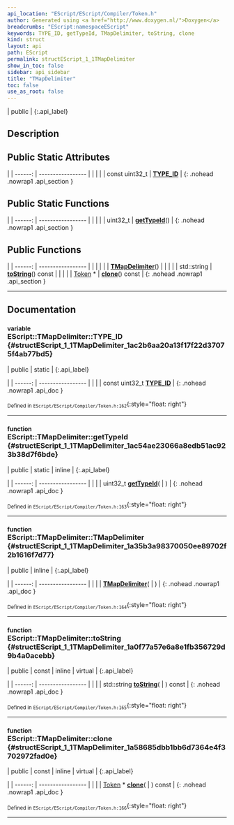 ```yaml
---
api_location: "EScript/EScript/Compiler/Token.h"
author: Generated using <a href="http://www.doxygen.nl/">Doxygen</a>
breadcrumbs: "EScript:namespaceEScript"
keywords: TYPE_ID, getTypeId, TMapDelimiter, toString, clone
kind: struct
layout: api
path: EScript
permalink: structEScript_1_1TMapDelimiter
show_in_toc: false
sidebar: api_sidebar
title: "TMapDelimiter"
toc: false
use_as_root: false
---
```


| public |
{:.api_label}

## Description





## Public Static Attributes

|
| ------: | ----------------- |
|  | |
| const uint32_t | **[TYPE_ID](#structEScript_1_1TMapDelimiter_1ac2b6aa20a13f17f22d37075f4ab77bd5)**  |
{: .nohead .nowrap1 .api_section }


## Public Static Functions

|
| ------: | ----------------- |
|  | |
| uint32_t | **[getTypeId](#structEScript_1_1TMapDelimiter_1ac54ae23066a8edb51ac923b38d7f6bde)**() |
{: .nohead .nowrap1 .api_section }


## Public Functions

|
| ------: | ----------------- |
|  | |
|  | **[TMapDelimiter](#structEScript_1_1TMapDelimiter_1a35b3a98370050ee89702f2b1616f7d77)**() |
|  | |
| std::string | **[toString](#structEScript_1_1TMapDelimiter_1a0f77a57e6a8e1fb356729d9b4a0acebb)**() const |
|  | |
| [Token](classEScript_1_1Token) * | **[clone](#structEScript_1_1TMapDelimiter_1a58685dbb1bb6d7364e4f3702972fad0e)**() const |
{: .nohead .nowrap1 .api_section }


-------------------------------------------------------------------

## Documentation

### <small>variable</small><br/> EScript::TMapDelimiter::TYPE_ID {#structEScript_1_1TMapDelimiter_1ac2b6aa20a13f17f22d37075f4ab77bd5}

| public | static |
{:.api_label}

|
| ------: | ----------------- |
|  |
| const uint32_t **[TYPE_ID](#structEScript_1_1TMapDelimiter_1ac2b6aa20a13f17f22d37075f4ab77bd5)**  |
{: .nohead .nowrap1 .api_doc }





<sub>Defined in `EScript/EScript/Compiler/Token.h:162`</sub>{:style="float: right"}

-------------------------------------------------------------------

### <small>function</small><br/> EScript::TMapDelimiter::getTypeId {#structEScript_1_1TMapDelimiter_1ac54ae23066a8edb51ac923b38d7f6bde}

| public | static | inline |
{:.api_label}

|
| ------: | ----------------- |
|  |
| uint32_t **[getTypeId](#structEScript_1_1TMapDelimiter_1ac54ae23066a8edb51ac923b38d7f6bde)**( |  ) |
{: .nohead .nowrap1 .api_doc }





<sub>Defined in `EScript/EScript/Compiler/Token.h:163`</sub>{:style="float: right"}

-------------------------------------------------------------------

### <small>function</small><br/> EScript::TMapDelimiter::TMapDelimiter {#structEScript_1_1TMapDelimiter_1a35b3a98370050ee89702f2b1616f7d77}

| public | inline |
{:.api_label}

|
| ------: | ----------------- |
|  |
|  **[TMapDelimiter](#structEScript_1_1TMapDelimiter_1a35b3a98370050ee89702f2b1616f7d77)**( |  ) |
{: .nohead .nowrap1 .api_doc }





<sub>Defined in `EScript/EScript/Compiler/Token.h:164`</sub>{:style="float: right"}

-------------------------------------------------------------------

### <small>function</small><br/> EScript::TMapDelimiter::toString {#structEScript_1_1TMapDelimiter_1a0f77a57e6a8e1fb356729d9b4a0acebb}

| public | const | inline | virtual |
{:.api_label}

|
| ------: | ----------------- |
|  |
| std::string **[toString](#structEScript_1_1TMapDelimiter_1a0f77a57e6a8e1fb356729d9b4a0acebb)**( |  ) const |
{: .nohead .nowrap1 .api_doc }





<sub>Defined in `EScript/EScript/Compiler/Token.h:165`</sub>{:style="float: right"}

-------------------------------------------------------------------

### <small>function</small><br/> EScript::TMapDelimiter::clone {#structEScript_1_1TMapDelimiter_1a58685dbb1bb6d7364e4f3702972fad0e}

| public | const | inline | virtual |
{:.api_label}

|
| ------: | ----------------- |
|  |
| [Token](classEScript_1_1Token) * **[clone](#structEScript_1_1TMapDelimiter_1a58685dbb1bb6d7364e4f3702972fad0e)**( |  ) const |
{: .nohead .nowrap1 .api_doc }





<sub>Defined in `EScript/EScript/Compiler/Token.h:166`</sub>{:style="float: right"}

-------------------------------------------------------------------

